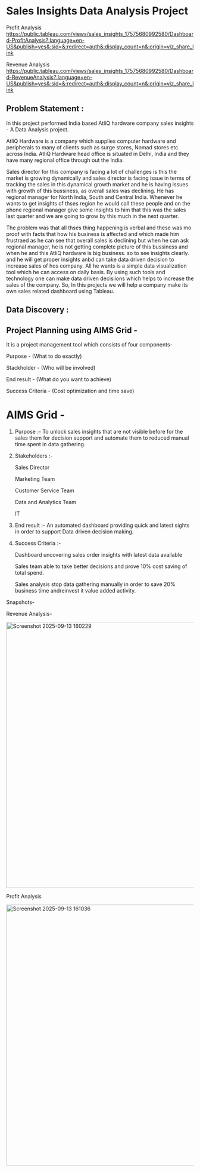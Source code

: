 # Sales Insights Data Analysis Project

Profit Analysis
https://public.tableau.com/views/sales_insights_17575680992580/Dashboard-ProfitAnalysis?:language=en-US&publish=yes&:sid=&:redirect=auth&:display_count=n&:origin=viz_share_link

Revenue Analysis
https://public.tableau.com/views/sales_insights_17575680992580/Dashboard-RevenueAnalysis?:language=en-US&publish=yes&:sid=&:redirect=auth&:display_count=n&:origin=viz_share_link


## Problem Statement :
In this project performed India based AtliQ hardware company sales insights - A Data Analysis project.

AtliQ Hardware is a company which supplies computer hardware and peripherals to many of clients such as surge stores, Nomad stores etc. across India. AtliQ Hardware head office is situated in Delhi, India and they have many regional office through out the India.

Sales director for this company is facing a lot of challenges is this the market is growing dynamically and sales director is facing issue in terms of tracking the sales in this dynamical growth market and he is having issues with growth of this bussiness, as overall sales was declining. He has regional manager for North India, South and Central India. Whenever he wants to get insights of thses region he would call these people and on the phone regional manager give some insights to him that this was the sales last quarter and we are going to grow by this much in the next quarter.

The problem was that all thses thing happening is verbal and these was mo proof with facts that how his business is affected and which made him frustraed as he can see that overall sales is declining but when he can ask regional manager, he is not getting complete picture of this bussiness and when he and this AtliQ hardware is big business. so to see insights clearly. and he will get proper insights anbd can take data driven decision to increase sales of hos company. All he wants is a simple data visualization tool which he can access on daily basis. By using such tools and technology one can make data driven decisiions which helps to increase the sales of the company. So, In this projects we will help a company make its own sales related dashboard using Tableau.

## Data Discovery :

## Project Planning using AIMS Grid -

It is a project management tool which consists of four components-

Purpose - (What to do exactly)

Stackholder - (Who will be involved)

End result - (What do you want to achieve)

Success Criteria - (Cost optimization and time save)

# AIMS Grid -

1. Purpose :- To unlock sales insights that are not visible before for the sales them for decision support and automate them to reduced manual time spent in data gathering.

2. Stakeholders :-

   Sales Director

   Marketing Team

   Customer Service Team

   Data and Analytics Team

   IT

3. End result :- An automated dashboard providing quick and latest sights in order to support Data driven decision making.

4. Success Criteria :-

    Dashboard uncovering sales order insights with latest data available

    Sales team able to take better decisions and prove 10% cost saving of total spend.

    Sales analysis stop data gathering manually in order to save 20% business time andreinvest it value added activity.

Snapshots-

Revenue Analysis-

<img width="1656" height="712" alt="Screenshot 2025-09-13 160229" src="https://github.com/user-attachments/assets/ad608ee2-1f2c-4507-93c6-aedf3c8506fa" />

Profit Analysis

<img width="1305" height="699" alt="Screenshot 2025-09-13 161036" src="https://github.com/user-attachments/assets/0240fbb3-b979-4f93-9c93-7880cee6eebf" />

